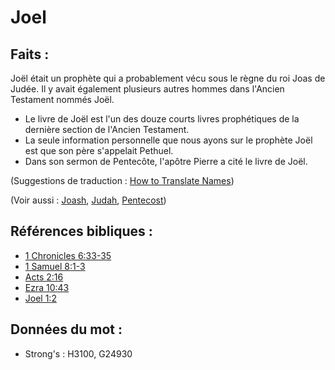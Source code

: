 # Joel

## Faits :

Joël était un prophète qui a probablement vécu sous le règne du roi Joas de Judée. Il y avait également plusieurs autres hommes dans l'Ancien Testament nommés Joël.

* Le livre de Joël est l'un des douze courts livres prophétiques de la dernière section de l'Ancien Testament.
* La seule information personnelle que nous ayons sur le prophète Joël est que son père s'appelait Pethuel.
* Dans son sermon de Pentecôte, l'apôtre Pierre a cité le livre de Joël.

(Suggestions de traduction : [How to Translate Names](rc://en/ta/man/translate/translate-names))

(Voir aussi : [Joash](../names/joash.md), [Judah](../names/kingdomofjudah.md), [Pentecost](../kt/pentecost.md))

## Références bibliques :

* [1 Chronicles 6:33-35](rc://en/tn/help/1ch/06/33)
* [1 Samuel 8:1-3](rc://en/tn/help/1sa/08/01)
* [Acts 2:16](rc://en/tn/help/act/02/16)
* [Ezra 10:43](rc://en/tn/help/ezr/10/43)
* [Joel 1:2](rc://en/tn/help/jol/01/02)

## Données du mot :

* Strong's : H3100, G24930

